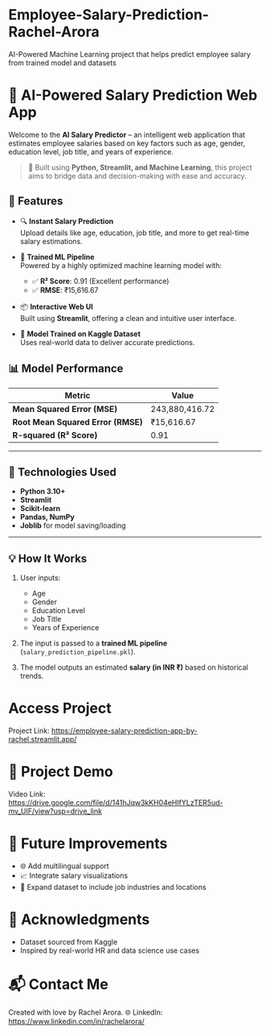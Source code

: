 # Employee-Salary-Prediction-Rachel-Arora
AI-Powered Machine Learning project that helps predict employee salary from trained model and datasets
# 💼 AI-Powered Salary Prediction Web App
Welcome to the **AI Salary Predictor** – an intelligent web application that estimates employee salaries based on key factors such as age, gender, education level, job title, and years of experience.

> 🎯 Built using **Python, Streamlit, and Machine Learning**, this project aims to bridge data and decision-making with ease and accuracy.

## 🚀 Features

- 🔍 **Instant Salary Prediction**  
  Upload details like age, education, job title, and more to get real-time salary estimations.

- 🤖 **Trained ML Pipeline**  
  Powered by a highly optimized machine learning model with:
  - ✅ **R² Score**: 0.91 (Excellent performance)
  - ✅ **RMSE**: ₹15,616.67

- 📦 **Interactive Web UI**  
  Built using **Streamlit**, offering a clean and intuitive user interface.

- 💾 **Model Trained on Kaggle Dataset**  
  Uses real-world data to deliver accurate predictions.


## 📊 Model Performance

|               Metric               |     Value      |
|------------------------------------|----------------|
| **Mean Squared Error (MSE)**       | 243,880,416.72 |
| **Root Mean Squared Error (RMSE)** | ₹15,616.67     |
| **R-squared (R² Score)**           | 0.91           |

---

## 🧠 Technologies Used

- **Python 3.10+**
- **Streamlit**
- **Scikit-learn**
- **Pandas, NumPy**
- **Joblib** for model saving/loading

---

## 💡 How It Works

1. User inputs:
   - Age
   - Gender
   - Education Level
   - Job Title
   - Years of Experience

2. The input is passed to a **trained ML pipeline** (`salary_prediction_pipeline.pkl`).

3. The model outputs an estimated **salary (in INR ₹)** based on historical trends.
   
# Access Project 
Project Link: https://employee-salary-prediction-app-by-rachel.streamlit.app/

# 🎥 Project Demo
Video Link: https://drive.google.com/file/d/141hJqw3kKH04eHlfYLzTER5ud-mv_UIF/view?usp=drive_link

# 📌 Future Improvements
- 🌐 Add multilingual support
- 📈 Integrate salary visualizations
- 💼 Expand dataset to include job industries and locations

# 🙌 Acknowledgments
- Dataset sourced from Kaggle
- Inspired by real-world HR and data science use cases

# 📬 Contact Me
Created with love by Rachel Arora. 🌐 LinkedIn: https://www.linkedin.com/in/rachelarora/
